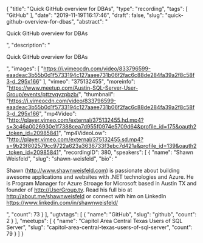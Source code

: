 {
  "title": "Quick GitHub overview for DBAs",
  "type": "recording",
  "tags": [
    "GitHub"
  ],
  "date": "2019-11-19T16:17:46",
  "draft": false,
  "slug": "quick-github-overview-for-dbas",
  "abstract": "<p>Quick GitHub overview for DBAs</p>",
  "description": "<p>Quick GitHub overview for DBAs</p>",
  "images": [
    "https://i.vimeocdn.com/video/833796599-eaadeac3b55b0d1f5733194c127aaee731b06f2fac6c88de284fa39a2f8c58f3-d_295x166"
  ],
  "vimeo": "375132455",
  "moreinfo": "https://www.meetup.com/Austin-SQL-Server-User-Group/events/pttzvqyzpbzb/",
  "thumbnail": "https://i.vimeocdn.com/video/833796599-eaadeac3b55b0d1f5733194c127aaee731b06f2fac6c88de284fa39a2f8c58f3-d_295x166",
  "mp4Video": "http://player.vimeo.com/external/375132455.hd.mp4?s=3c46a0026930e1f7388cea7d955f0974e5709d64&profile_id=175&oauth2_token_id=20985841",
  "mp4VideoLow": "http://player.vimeo.com/external/375132455.sd.mp4?s=9b23f802579cc9722a623a3636733f3ebc7d421a&profile_id=139&oauth2_token_id=20985841",
  "recordingID": 380,
  "speakers": [
    {
      "name": "Shawn Weisfeld",
      "slug": "shawn-weisfeld",
      "bio": "<p>Shawn (http://www.shawnweisfeld.com) is passionate about building awesome applications and websites with .NET technologies and Azure. He is Program Manager for Azure Stroage for Microsoft based in Austin TX and founder of http://UserGroup.tv. Read his full bio at http://about.me/shawnweisfeld or connect with him on LinkedIn https://www.linkedin.com/in/shawnweisfeld/</p>",
      "count": 73
    }
  ],
  "ugtvtags": [
    {
      "name": "GitHub",
      "slug": "github",
      "count": 2
    }
  ],
  "meetups": [
    {
      "name": "Capitol Area Central Texas Users of SQL Server",
      "slug": "capitol-area-central-texas-users-of-sql-server",
      "count": 79
    }
  ]
}